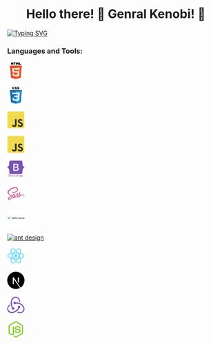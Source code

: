 <h1 align="center">Hello there! 👋 Genral Kenobi! 🤖</h1>

[![Typing SVG](https://readme-typing-svg.herokuapp.com?duration=3200&color=AA83FF&center=true&vCenter=true&lines=Web+Developer;In+love+wih+JavaScript)](https://git.io/typing-svg)

<h3 align="left">Languages and Tools:</h3>

<p align="left">
    <!-- html -->

<img src="https://raw.githubusercontent.com/devicons/devicon/master/icons/html5/html5-original-wordmark.svg" alt="html5" width="40" height="40"/> </a> <a href="https://www.w3schools.com/html/default.asp" target="_blank" rel="noreferrer">

<!-- css -->

<img src="https://raw.githubusercontent.com/devicons/devicon/master/icons/css3/css3-original-wordmark.svg" alt="css3" width="40" height="40"/> </a> <a href="https://www.w3schools.com/css/" target="_blank" rel="noreferrer">

<!-- javascript -->

<img src="https://raw.githubusercontent.com/devicons/devicon/master/icons/javascript/javascript-original.svg" alt="JavaScript" width="40" height="40"/> </a> <a href="https://developer.mozilla.org/en-US/docs/Web/JavaScript" target="_blank" rel="noreferrer">

<!-- typescript -->

<img src="https://raw.githubusercontent.com/devicons/devicon/master/icons/javascript/javascript-original.svg" alt="TypeScript" width="40" height="40"/> </a> <a href="https://www.typescriptlang.org/" target="_blank" rel="noreferrer">

<!-- bootstrap -->

<img src="https://raw.githubusercontent.com/devicons/devicon/master/icons/bootstrap/bootstrap-plain-wordmark.svg" alt="bootstrap" width="40" height="40"/> </a> <a href="https://getbootstrap.com/" target="_blank" rel="noreferrer">

<!-- sass -->

<img src="https://raw.githubusercontent.com/devicons/devicon/master/icons/sass/sass-original.svg" alt="bootstrap" width="40" height="40"/> </a> <a href="https://sass-lang.com/" target="_blank" rel="noreferrer">

<!-- tailwind -->

<img src="https://github.com/devicons/devicon/blob/1119b9f84c0290e0f0b38982099a2bd027a48bf1/icons/tailwindcss/tailwindcss-original-wordmark.svg" alt="tailwindcss" width="40" height="40"/> </a> <a href="https://tailwindcss.com/" target="_blank" rel="noreferrer">

<!-- antdesign -->

<img src="https://gw.alipayobjects.com/zos/rmsportal/KDpgvguMpGfqaHPjicRK.svg" alt="ant design" width="40" height="40"/> </a> <a href="https://ant.design/" target="_blank" rel="noreferrer">

<!-- react -->

<img src="https://github.com/devicons/devicon/blob/1119b9f84c0290e0f0b38982099a2bd027a48bf1/icons/react/react-original.svg" alt="React JS" width="40" height="40"/> </a> <a href="https://reactjs.org/" target="_blank" rel="noreferrer">

<!-- next -->

<img src="https://github.com/devicons/devicon/blob/master/icons/nextjs/nextjs-original.svg" alt="Next.JS" width="40" height="40"/> </a> <a href="https://nextjs.org/" target="_blank" rel="noreferrer">

<!-- redux -->

<img src="https://github.com/devicons/devicon/blob/master/icons/redux/redux-original.svg" alt="Redux" width="40" height="40"/> </a> <a href="https://redux.js.org/" target="_blank" rel="noreferrer">

<!-- node js -->

<img src="https://github.com/devicons/devicon/blob/master/icons/nodejs/nodejs-original.svg" alt="Node JS" width="40" height="40"/> </a> <a href="https://nodejs.org/en/" target="_blank" rel="noreferrer">

</p>
